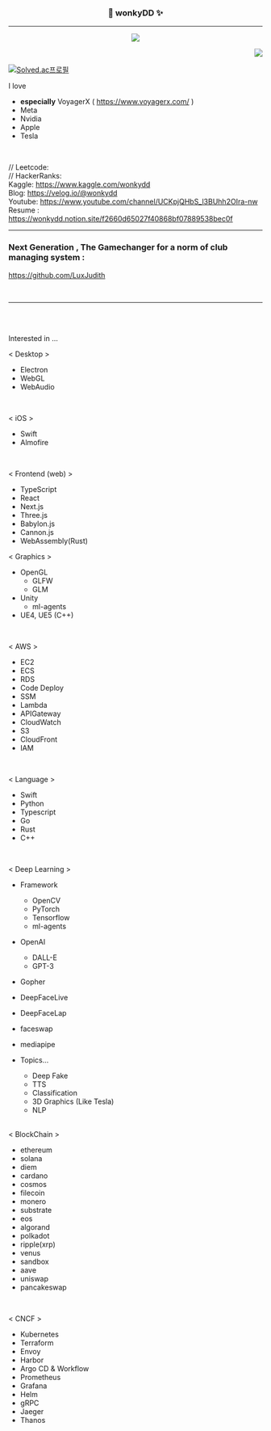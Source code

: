 

<div align="center">
  

  
  ### 🍰 wonkyDD ✨ 
  
  ---
  <!-- <a href="https://www.hanyang.ac.kr/"><img src="https://img.shields.io/badge/Hanyang Univ-004c86?style=flat-square&logo=Twitter&logoColor=white"/></a> -->
  <a href="https://velog.io/@wonkydd"><img src="https://img.shields.io/badge/wonkydd-3DDC84?style=flat-square&logo=Velog&logoColor=white"/></a>
  <!-- <a href="https://solved.ac/bekpshsc01"><img src="http://mazassumnida.wtf/api/mini/generate_badge?boj=bekpshsc01"/></a> -->


  <img align="right" src="https://github-readme-stats.vercel.app/api/top-langs/?username=wonkyDD&theme=dracula&exclude_repo=Computer-Science-Engineering&layout=compact&langs_count=10"/>
  <br>
 
</div>


[![Solved.ac프로필](http://mazassumnida.wtf/api/v2/generate_badge?boj=bekpshsc01)](https://solved.ac/bekpshsc01)
<!-- <div style="color: yellow"> asdf </div>-->


I love 
- **especially** VoyagerX ( https://www.voyagerx.com/ )  
- Meta  
- Nvidia  
- Apple   
- Tesla

<br>


// Leetcode:      
// HackerRanks:    
Kaggle: https://www.kaggle.com/wonkydd     
Blog: https://velog.io/@wonkydd  
Youtube: https://www.youtube.com/channel/UCKpjQHbS_l3BUhh2OIra-nw  
Resume : https://wonkydd.notion.site/f2660d65027f40868bf07889538bec0f

---


### Next Generation , The Gamechanger for a norm of club managing system :   
https://github.com/LuxJudith

<br>

---
<br>




<br>


Interested in ...


< Desktop >
- Electron
- WebGL
- WebAudio

<br>



< iOS >
- Swift
- Almofire

<br>


< Frontend (web) >
- TypeScript
- React
- Next.js
- Three.js
- Babylon.js
- Cannon.js
- WebAssembly(Rust)


< Graphics >
- OpenGL
   - GLFW
   - GLM
- Unity
  - ml-agents
- UE4, UE5 (C++)

<br>



< AWS >
- EC2
- ECS
- RDS
- Code Deploy
- SSM
- Lambda
- APIGateway
- CloudWatch
- S3
- CloudFront
- IAM

<br>





< Language >
- Swift
- Python
- Typescript
- Go
- Rust
- C++





<br>

< Deep Learning >
- Framework
  - OpenCV
  - PyTorch
  - Tensorflow
  - ml-agents
- OpenAI
  - DALL-E
  - GPT-3
- Gopher
- DeepFaceLive
- DeepFaceLap
- faceswap
- mediapipe
- Topics...
  - Deep Fake
  - TTS
  - Classification
  - 3D Graphics (Like Tesla)
  - NLP
  
  
  <br>

< BlockChain >
- ethereum
- solana
- diem
- cardano
- cosmos
- filecoin
- monero
- substrate
- eos
- algorand
- polkadot
- ripple(xrp)
- venus
- sandbox
- aave
- uniswap
- pancakeswap

<br>


< CNCF >
- Kubernetes
- Terraform
- Envoy
- Harbor
- Argo CD & Workflow
- Prometheus
- Grafana
- Helm
- gRPC
- Jaeger
- Thanos




<br>
